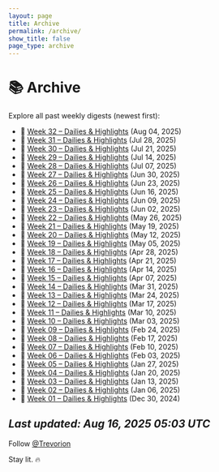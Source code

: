 ```yaml
---
layout: page
title: Archive
permalink: /archive/
show_title: false
page_type: archive
---
```


# 📚 Archive

Explore all past weekly digests (newest first):


- 📅 [Week 32 – Dailies & Highlights](/2025/08/04/week-32.html) (Aug 04, 2025)
- 📅 [Week 31 – Dailies & Highlights](/2025/07/28/week-31.html) (Jul 28, 2025)
- 📅 [Week 30 – Dailies & Highlights](/2025/07/21/week-30.html) (Jul 21, 2025)
- 📅 [Week 29 – Dailies & Highlights](/2025/07/14/week-29.html) (Jul 14, 2025)
- 📅 [Week 28 – Dailies & Highlights](/2025/07/07/week-28.html) (Jul 07, 2025)
- 📅 [Week 27 – Dailies & Highlights](/2025/06/30/week-27.html) (Jun 30, 2025)
- 📅 [Week 26 – Dailies & Highlights](/2025/06/23/week-26.html) (Jun 23, 2025)
- 📅 [Week 25 – Dailies & Highlights](/2025/06/16/week-25.html) (Jun 16, 2025)
- 📅 [Week 24 – Dailies & Highlights](/2025/06/09/week-24.html) (Jun 09, 2025)
- 📅 [Week 23 – Dailies & Highlights](/2025/06/02/week-23.html) (Jun 02, 2025)
- 📅 [Week 22 – Dailies & Highlights](/2025/05/26/week-22.html) (May 26, 2025)
- 📅 [Week 21 – Dailies & Highlights](/2025/05/19/week-21.html) (May 19, 2025)
- 📅 [Week 20 – Dailies & Highlights](/2025/05/12/week-20.html) (May 12, 2025)
- 📅 [Week 19 – Dailies & Highlights](/2025/05/05/week-19.html) (May 05, 2025)
- 📅 [Week 18 – Dailies & Highlights](/2025/04/28/week-18.html) (Apr 28, 2025)
- 📅 [Week 17 – Dailies & Highlights](/2025/04/21/week-17.html) (Apr 21, 2025)
- 📅 [Week 16 – Dailies & Highlights](/2025/04/14/week-16.html) (Apr 14, 2025)
- 📅 [Week 15 – Dailies & Highlights](/2025/04/07/week-15.html) (Apr 07, 2025)
- 📅 [Week 14 – Dailies & Highlights](/2025/03/31/week-14.html) (Mar 31, 2025)
- 📅 [Week 13 – Dailies & Highlights](/2025/03/24/week-13.html) (Mar 24, 2025)
- 📅 [Week 12 – Dailies & Highlights](/2025/03/17/week-12.html) (Mar 17, 2025)
- 📅 [Week 11 – Dailies & Highlights](/2025/03/10/week-11.html) (Mar 10, 2025)
- 📅 [Week 10 – Dailies & Highlights](/2025/03/03/week-10.html) (Mar 03, 2025)
- 📅 [Week 09 – Dailies & Highlights](/2025/02/24/week-09.html) (Feb 24, 2025)
- 📅 [Week 08 – Dailies & Highlights](/2025/02/17/week-08.html) (Feb 17, 2025)
- 📅 [Week 07 – Dailies & Highlights](/2025/02/10/week-07.html) (Feb 10, 2025)
- 📅 [Week 06 – Dailies & Highlights](/2025/02/03/week-06.html) (Feb 03, 2025)
- 📅 [Week 05 – Dailies & Highlights](/2025/01/27/week-05.html) (Jan 27, 2025)
- 📅 [Week 04 – Dailies & Highlights](/2025/01/20/week-04.html) (Jan 20, 2025)
- 📅 [Week 03 – Dailies & Highlights](/2025/01/13/week-03.html) (Jan 13, 2025)
- 📅 [Week 02 – Dailies & Highlights](/2025/01/06/week-02.html) (Jan 06, 2025)
- 📅 [Week 01 – Dailies & Highlights](/2024/12/30/week-01.html) (Dec 30, 2024)

_Last updated: Aug 16, 2025 05:03 UTC_
---
Follow [@Trevorion](https://x.com/Trevorion)

Stay lit. 🔥


